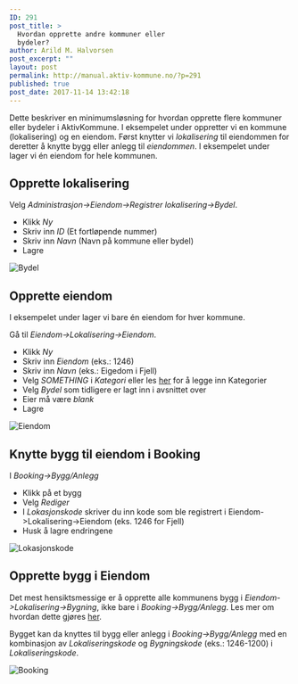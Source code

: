 ```yaml
---
ID: 291
post_title: >
  Hvordan opprette andre kommuner eller
  bydeler?
author: Arild M. Halvorsen
post_excerpt: ""
layout: post
permalink: http://manual.aktiv-kommune.no/?p=291
published: true
post_date: 2017-11-14 13:42:18
---
```

Dette beskriver en minimumsløsning for hvordan opprette flere kommuner eller bydeler i AktivKommune. I eksempelet under oppretter vi en kommune (lokalisering) og en eiendom. Først knytter vi *lokalisering* til eiendommen for deretter å knytte bygg eller anlegg til *eiendommen*. I eksempelet under lager vi én eiendom for hele kommunen.

## Opprette lokalisering
Velg *Administrasjon->Eiendom->Registrer lokalisering->Bydel*.
- Klikk *Ny*
- Skriv inn *ID* (Et fortløpende nummer)
- Skriv inn *Navn* (Navn på kommune eller bydel)
- Lagre

![Bydel](http://manual.aktiv-kommune.no/wp-content/uploads/2017/11/lokalisering_bydel-e1511167484971.png)

## Opprette eiendom
I eksempelet under lager vi bare én eiendom for hver kommune.

Gå til *Eiendom->Lokalisering->Eiendom*.

- Klikk *Ny*
- Skriv inn *Eiendom* (eks.: 1246)
- Skriv inn *Navn* (eks.: Eigedom i Fjell)
- Velg *SOMETHING* i *Kategori* eller les [her](#) for å legge inn Kategorier
- Velg *Bydel* som tidligere er lagt inn i avsnittet over 
- Eier må være *blank*
- Lagre

![Eiendom](http://manual.aktiv-kommune.no/wp-content/uploads/2017/11/eiendom_lokalisering-e1511170040257.png)

## Knytte bygg til eiendom i Booking
I *Booking->Bygg/Anlegg*
- Klikk på et bygg
- Velg *Rediger*
- I *Lokasjonskode* skriver du inn kode som ble registrert i Eiendom->Lokalisering->Eiendom (eks. 1246 for Fjell)
- Husk å lagre endringene

![Lokasjonskode](http://manual.aktiv-kommune.no/wp-content/uploads/2017/11/lokasjonskode-e1511173813483.png)

## Opprette bygg i Eiendom
Det mest hensiktsmessige er å opprette alle kommunens bygg i *Eiendom->Lokalisering->Bygning*, ikke bare i *Booking->Bygg/Anlegg*. Les mer om hvordan dette gjøres [her](http://manual.aktiv-kommune.no/?p=321).

Bygget kan da knyttes til bygg eller anlegg i *Booking->Bygg/Anlegg* med en kombinasjon av *Lokaliseringskode* og *Bygningskode* (eks.: 1246-1200) i *Lokaliseringskode*.

![Booking ](http://manual.aktiv-kommune.no/wp-content/uploads/2017/11/booking_bygg-anlegg-e1511184434853.png)